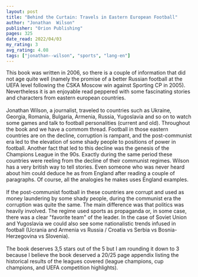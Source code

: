 ```yaml
---
layout: post
title: "Behind the Curtain: Travels in Eastern European Football"
author: "Jonathan  Wilson"
publisher: "Orion Publishing"
pages: 325
date_read: 2022/04/03
my_rating: 3
avg_rating: 4.08
tags: ["jonathan--wilson", "sports", "lang-en"]
---
```


This book was written in 2006, so there is a couple of information that did not age quite well (namely the promise of a better Russian football at the UEFA level following the CSKA Moscow win against Sporting CP in 2005). Nevertheless it is an enjoyable read peppered with some fascinating stories and characters from eastern european countries. <br/><br/>Jonathan Wilson, a journalist, traveled to countries such as Ukraine, Georgia, Romania, Bulgaria, Armenia, Russia, Yugoslavia and so on to watch some games and talk to football personalities (current and old). Throughout the book and we have a commom thread. Football in those eastern countries are on the decline, corruption is rampant, and the post-communist era led to the elevation of some shady people to positions of power in football. Another fact that led to this decline was the genesis of the Champions League in the 90s. Exactly during the same period these countries were reeling from the decline of their communist regimes. Wilson has a very british way to tell stories. Even someone who was never heard about him could deduce he as from England after reading a couple of paragraphs. Of course, all the analogies he makes uses England examples. <br/><br/>If the post-communist football in these countries are corrupt and used as money laundering by some shady people, during the communist era the corruption was quite the same. The main difference was that politics was heavily involved. The regime used sports as propaganda or, in some case, there was a clear "favorite team" of the leader. In the case of Soviet Union and Yugoslavia we could also see some nationalistic trends infused in football (Ucrania and Armenia vs Russia / Croatia vs Serbia vs Bosnia-Herzegovina vs Slovenia). <br/><br/>The book deserves 3,5 stars out of the 5 but I am rounding it down to 3 because I believe the book deserved a 20/25 page appendix listing the historical results of the leagues covered (league champions, cup champions, and UEFA competition highlights).

